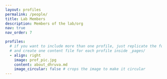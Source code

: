 ```yaml
---
layout: profiles
permalink: /people/
title: Lab Members
description: Members of the lab/org
nav: true
nav_order: 7

profiles:
  # if you want to include more than one profile, just replicate the following block
  # and create one content file for each profile inside _pages/
  - align: right
    image: prof_pic.jpg
    content: about_dhruva.md
    image_circular: false # crops the image to make it circular
---
```


